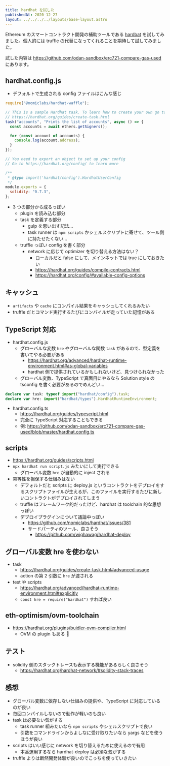 ```yaml
---
title: hardhat を試した
publishedAt: 2020-12-27
layout: ../../../../layouts/base-layout.astro
---
```


Ethereum のスマートコントラクト開発の補助ツールである [hardbat](https://hardhat.org/) を試してみました。個人的には truffle の代替になってくれることを期待して試してみました。

試した内容は https://github.com/odan-sandbox/erc721-compare-gas-used にあります。

## hardhat.config.js

- デフォルトで生成される config ファイルはこんな感じ

```js
require("@nomiclabs/hardhat-waffle");

// This is a sample Hardhat task. To learn how to create your own go to
// https://hardhat.org/guides/create-task.html
task("accounts", "Prints the list of accounts", async () => {
  const accounts = await ethers.getSigners();

  for (const account of accounts) {
    console.log(account.address);
  }
});

// You need to export an object to set up your config
// Go to https://hardhat.org/config/ to learn more

/**
 * @type import('hardhat/config').HardhatUserConfig
 */
module.exports = {
  solidity: "0.7.3",
};
```

- 3 つの部分から成るっぽい
  - plugin を読み込む部分
  - task を定義する部分
    - gulp を思い出す記法...
    - task runner は `npm scripts` かシェルスクリプトに寄せて、ツール側に持たせたくない...
  - truffle っぽい config を書く部分
    - network に応じて optimizer を切り替える方法はない？
      - ローカルだと false にして、メインネットでは true にしておきたい
      - https://hardhat.org/guides/compile-contracts.html
      - https://hardhat.org/config/#available-config-options

## キャッシュ

- `artifacts` や `cache` にコンパイル結果をキャッシュしてくれるみたい
- truffle だとコマンド実行するたびにコンパイルが走っていた記憶がある

## TypeScript 対応

- hardhat.config.js
  - グローバルな変数 `hre` やグローバルな関数 `task` があるので、型定義を書いてやる必要がある
    - https://hardhat.org/advanced/hardhat-runtime-environment.html#as-global-variables
    - hardhat 側で提供されているかもしれないけど、見つけられなかった
  - グローバル変数、TypeScript で真面目にやるなら Solution style の tsconfig を書く必要があるのでめんどい...

```ts
declare var task: typeof import("hardhat/config").task;
declare var hre: import("hardhat/types").HardhatRuntimeEnvironment;
```

- hardhat.config.ts
  - https://hardhat.org/guides/typescript.html
  - 完全に TypeScript 対応することもできる
  - 例: https://github.com/odan-sandbox/erc721-compare-gas-used/blob/master/hardhat.config.ts

## scripts

- https://hardhat.org/guides/scripts.html
- `npx hardhat run script.js` みたいにして実行できる
  - グローバル変数 `hre` が自動的に inject される
- 冪等性を担保する仕組みはない
  - デフォルトだと scripts に deploy.js というコントラクトをデプロイをするスクリプトファイルが生えるが、このファイルを実行するたびに新しいコントラクトがデプロイされてしまう
  - truffle はフレームワーク的だったけど、hardhat は toolchain 的な思想っぽい
  - デプロイプラグインについて議論中っぽい
    - https://github.com/nomiclabs/hardhat/issues/381
    - サードパーティのツール、良さそう
      - https://github.com/wighawag/hardhat-deploy

## グローバル変数 hre を使わない

- task
  - https://hardhat.org/guides/create-task.html#advanced-usage
  - action の第 2 引数に `hre` が渡される
- test や scripts
  - https://hardhat.org/advanced/hardhat-runtime-environment.html#explicitly
  - `const hre = require("hardhat")` すれば良い

## eth-optimism/ovm-toolchain

- https://hardhat.org/plugins/buidler-ovm-compiler.html
  - OVM の plugin もある :eyes:

## テスト

- solidity 側のスタックトレースも表示する機能があるらしく良さそう
  - https://hardhat.org/hardhat-network/#solidity-stack-traces

## 感想

- グローバル変数に依存しない仕組みの提供や、TypeScript に対応しているのが良い
- 毎回コンパイルしないので動作が軽いのも良い
- task は必要ない気がする
  - task runner 組みたいなら `npm scripts` やシェルスクリプトで良い
  - 引数をコマンドラインからよしなに受け取りたいなら yargs などを使うほうが良い
- scripts はいい感じに network を切り替えるために使えるので有用
  - 本番運用するなら hardhat-deploy は必須な気がする
- truffle よりは断然開発体験が良いのでこっちを使っていきたい
